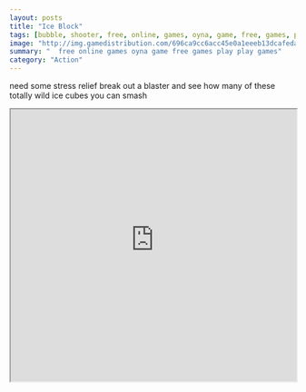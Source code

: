 ```yaml
---
layout: posts
title: "Ice Block"
tags: [bubble, shooter, free, online, games, oyna, game, free, games, play, play, games]
image: "http://img.gamedistribution.com/696ca9cc6acc45e0a1eeeb13dcafeda4.jpg"
summary: "  free online games oyna game free games play play games"
category: "Action"
---
```


need some stress relief break out a blaster and see how many of these totally wild ice cubes you can smash

<iframe width="100%" height="480px;" src="http://flash.gamedistribution.com?game=696ca9cc6acc45e0a1eeeb13dcafeda4"></iframe>